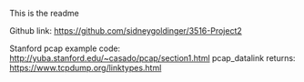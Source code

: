 This is the readme

Github link: https://github.com/sidneygoldinger/3516-Project2

Stanford pcap example code: http://yuba.stanford.edu/~casado/pcap/section1.html
pcap_datalink returns: https://www.tcpdump.org/linktypes.html